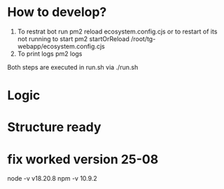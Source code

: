 # How to develop?
1. To restrat bot run pm2 reload ecosystem.config.cjs
or to restart of its not running to start
pm2 startOrReload /root/tg-webapp/ecosystem.config.cjs
2. To print logs pm2 logs

Both steps are executed in run.sh via ./run.sh

# Logic
# Structure ready

# fix worked version 25-08
node -v
v18.20.8
npm -v
10.9.2

